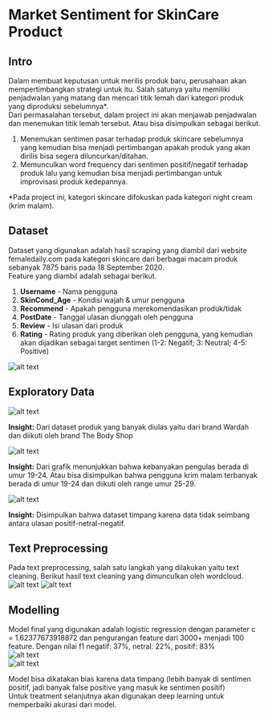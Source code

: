 # Market Sentiment for SkinCare Product

## Intro
Dalam membuat keputusan untuk merilis produk baru, perusahaan akan mempertimbangkan strategi untuk itu. 
Salah satunya yaitu memiliki penjadwalan yang matang dan mencari titik lemah dari kategori produk yang diproduksi sebelumnya*.
<br>
Dari permasalahan tersebut, dalam project ini akan menjawab penjadwalan dan menemukan titik lemah tersebut. Atau bisa disimpulkan sebagai berikut.
1. Menemukan sentimen pasar terhadap produk skincare sebelumnya yang kemudian bisa menjadi pertimbangan apakah produk yang akan dirilis bisa segera diluncurkan/ditahan.
2. Memunculkan word frequency dari sentimen positif/negatif terhadap produk lalu yang kemudian bisa menjadi pertimbangan untuk improvisasi produk kedepannya.

*Pada project ini, kategori skincare difokuskan pada kategori night cream (krim malam).

## Dataset
Dataset yang digunakan adalah hasil scraping yang diambil dari website femaledaily.com pada kategori skincare dari berbagai macam produk sebanyak 7875 baris pada 18 September 2020. <br>
Feature yang diambil adalah sebagai berikut.
1. **Username** - Nama pengguna
2. **SkinCond_Age** - Kondisi wajah & umur pengguna
4. **Recommend** - Apakah pengguna merekomendasikan produk/tidak
5. **PostDate** - Tanggal ulasan diunggah oleh pengguna
6. **Review** - Isi ulasan dari produk
7. **Rating** - Rating produk yang diberikan oleh pengguna, yang kemudian akan dijadikan sebagai target sentimen (1-2: Negatif; 3: Neutral; 4-5: Positive)

![alt text](https://github.com/fdhanh/Sentiment_Analysis_SkinCare_Product/blob/main/img/dataset.JPG?raw=true)

## Exploratory Data
![alt text](https://github.com/fdhanh/Sentiment_Analysis_SkinCare_Product/blob/main/img/visdat1.png?raw=true)

**Insight:** Dari dataset produk yang banyak diulas yaitu dari brand Wardah dan diikuti oleh brand The Body Shop

![alt text](https://github.com/fdhanh/Sentiment_Analysis_SkinCare_Product/blob/main/img/visdat3.png?raw=true)

**Insight:** Dari grafik menunjukkan bahwa kebanyakan pengulas berada di umur 19-24. Atau bisa disimpulkan bahwa pengguna krim malam terbanyak berada di umur 19-24 dan diikuti oleh range umur 25-29.

![alt text](https://github.com/fdhanh/Sentiment_Analysis_SkinCare_Product/blob/main/img/visdat4.png?raw=true)

**Insight:** Disimpulkan bahwa dataset timpang karena data tidak seimbang antara ulasan positif-netral-negatif.

## Text Preprocessing
Pada text preprocessing, salah satu langkah yang dilakukan yaitu text cleaning. Berikut hasil text cleaning yang dimunculkan oleh wordcloud. <br>
![alt text](https://github.com/fdhanh/Sentiment_Analysis_SkinCare_Product/blob/main/img/negative_review.png?raw=true)
![alt text](https://github.com/fdhanh/Sentiment_Analysis_SkinCare_Product/blob/main/img/positive_review.png?raw=true)

## Modelling
Model final yang digunakan adalah logistic regression dengan parameter c = 1.62377673918872 dan pengurangan feature dari 3000+ menjadi 100 feature.
Dengan nilai f1 negatif: 37%, netral: 22%, positif: 83% <br>
![alt text](https://github.com/fdhanh/Sentiment_Analysis_SkinCare_Product/blob/main/img/model_score.png?raw=true)<br>
![alt text](https://github.com/fdhanh/Sentiment_Analysis_SkinCare_Product/blob/main/img/metric.png?raw=true)

Model bisa dikatakan bias karena data timpang (lebih banyak di sentimen positif, jadi banyak false positive yang masuk ke sentimen positif) <br>
Untuk treatment selanjutnya akan digunakan deep learning untuk memperbaiki akurasi dari model.
